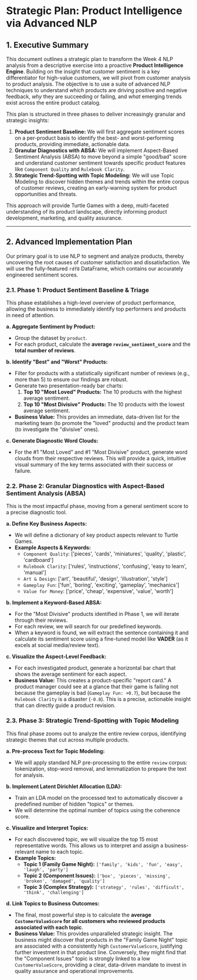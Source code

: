 # Strategic Plan: Product Intelligence via Advanced NLP

## 1. Executive Summary

This document outlines a strategic plan to transform the Week 4 NLP analysis from a descriptive exercise into a proactive **Product Intelligence Engine**. Building on the insight that customer sentiment is a key differentiator for high-value customers, we will pivot from customer analysis to product analysis. The objective is to use a suite of advanced NLP techniques to understand *which* products are driving positive and negative feedback, *why* they are succeeding or failing, and *what* emerging trends exist across the entire product catalog.

This plan is structured in three phases to deliver increasingly granular and strategic insights:
1.  **Product Sentiment Baseline:** We will first aggregate sentiment scores on a per-product basis to identify the best- and worst-performing products, providing immediate, actionable data.
2.  **Granular Diagnostics with ABSA:** We will implement Aspect-Based Sentiment Analysis (ABSA) to move beyond a simple "good/bad" score and understand customer sentiment towards specific product features like `Component Quality` and `Rulebook Clarity`.
3.  **Strategic Trend-Spotting with Topic Modeling:** We will use Topic Modeling to discover hidden themes and trends within the entire corpus of customer reviews, creating an early-warning system for product opportunities and threats.

This approach will provide Turtle Games with a deep, multi-faceted understanding of its product landscape, directly informing product development, marketing, and quality assurance.

---

## 2. Advanced Implementation Plan

Our primary goal is to use NLP to segment and analyze products, thereby uncovering the root causes of customer satisfaction and dissatisfaction. We will use the fully-featured `rdf8` DataFrame, which contains our accurately engineered sentiment scores.

### 2.1. Phase 1: Product Sentiment Baseline & Triage

This phase establishes a high-level overview of product performance, allowing the business to immediately identify top performers and products in need of attention.

**a. Aggregate Sentiment by Product:**
   - Group the dataset by `product`.
   - For each product, calculate the **average `review_sentiment_score`** and the **total number of reviews**.

**b. Identify "Best" and "Worst" Products:**
   - Filter for products with a statistically significant number of reviews (e.g., more than 5) to ensure our findings are robust.
   - Generate two presentation-ready bar charts:
     1.  **Top 10 "Most Loved" Products:** The 10 products with the highest average sentiment.
     2.  **Top 10 "Most Divisive" Products:** The 10 products with the lowest average sentiment.
   - **Business Value:** This provides an immediate, data-driven list for the marketing team (to promote the "loved" products) and the product team (to investigate the "divisive" ones).

**c. Generate Diagnostic Word Clouds:**
   - For the #1 "Most Loved" and #1 "Most Divisive" product, generate word clouds from their respective reviews. This will provide a quick, intuitive visual summary of the key terms associated with their success or failure.

### 2.2. Phase 2: Granular Diagnostics with Aspect-Based Sentiment Analysis (ABSA)

This is the most impactful phase, moving from a general sentiment score to a precise diagnostic tool.

**a. Define Key Business Aspects:**
   - We will define a dictionary of key product aspects relevant to Turtle Games.
   - **Example Aspects & Keywords:**
     - `Component Quality`: ['pieces', 'cards', 'miniatures', 'quality', 'plastic', 'cardboard']
     - `Rulebook Clarity`: ['rules', 'instructions', 'confusing', 'easy to learn', 'manual']
     - `Art & Design`: ['art', 'beautiful', 'design', 'illustration', 'style']
     - `Gameplay Fun`: ['fun', 'boring', 'exciting', 'gameplay', 'mechanics']
     - `Value for Money`: ['price', 'cheap', 'expensive', 'value', 'worth']

**b. Implement a Keyword-Based ABSA:**
   - For the "Most Divisive" products identified in Phase 1, we will iterate through their reviews.
   - For each review, we will search for our predefined keywords.
   - When a keyword is found, we will extract the sentence containing it and calculate its sentiment score using a fine-tuned model like **VADER** (as it excels at social media/review text).

**c. Visualize the Aspect-Level Feedback:**
   - For each investigated product, generate a horizontal bar chart that shows the average sentiment for each aspect.
   - **Business Value:** This creates a product-specific "report card." A product manager could see at a glance that their game is failing not because the gameplay is bad (`Gameplay Fun: +0.7`), but because the `Rulebook Clarity` is a disaster (`-0.8`). This is a precise, actionable insight that can directly guide a product revision.

### 2.3. Phase 3: Strategic Trend-Spotting with Topic Modeling

This final phase zooms out to analyze the entire review corpus, identifying strategic themes that cut across multiple products.

**a. Pre-process Text for Topic Modeling:**
   - We will apply standard NLP pre-processing to the entire `review` corpus: tokenization, stop-word removal, and lemmatization to prepare the text for analysis.

**b. Implement Latent Dirichlet Allocation (LDA):**
   - Train an LDA model on the processed text to automatically discover a predefined number of hidden "topics" or themes.
   - We will determine the optimal number of topics using the coherence score.

**c. Visualize and Interpret Topics:**
   - For each discovered topic, we will visualize the top 15 most representative words. This allows us to interpret and assign a business-relevant name to each topic.
   - **Example Topics:**
     - **Topic 1 (Family Game Night):** `['family', 'kids', 'fun', 'easy', 'laugh', 'party']`
     - **Topic 2 (Component Issues):** `['box', 'pieces', 'missing', 'broken', 'damaged', 'quality']`
     - **Topic 3 (Complex Strategy):** `['strategy', 'rules', 'difficult', 'think', 'challenging']`

**d. Link Topics to Business Outcomes:**
   - The final, most powerful step is to calculate the **average `CustomerValueScore` for all customers who reviewed products associated with each topic**.
   - **Business Value:** This provides unparalleled strategic insight. The business might discover that products in the "Family Game Night" topic are associated with a consistently high `CustomerValueScore`, justifying further investment in that product line. Conversely, they might find that the "Component Issues" topic is strongly linked to a low `CustomerValueScore`, providing a clear, data-driven mandate to invest in quality assurance and operational improvements.
